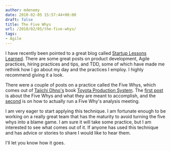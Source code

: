 ```yaml
---
author: mdenomy
date: 2010-02-05 15:57:44+00:00
draft: false
title: The Five Whys
url: /2010/02/05/the-five-whys/
tags:
- Agile
---
```


I have recently been pointed to a great blog called [Startup Lessons Learned](http://www.startuplessonslearned.com/).  There are some great posts on product development, Agile practices, hiring practices and tips, and TDD, some of which have made me rethink how I go about my day and the practices I employ.  I highly recommend giving it a look.

There were a couple of posts on a practice called the Five Whys, which comes out of [Taiichi Ohno's](http://en.wikipedia.org/wiki/Taiichi_Ohno) book [Toyota Production System](http://www.amazon.com/Toyota-Production-System-Beyond-Large-Scale/dp/0915299143/ref=sr_1_1?ie=UTF8&s=books&qid=1265383836&sr=1-1).  The [first post](http://www.startuplessonslearned.com/2008/11/five-whys.html) is about the Five Whys and what they are meant to accomplish, and the [second](http://www.startuplessonslearned.com/2009/07/how-to-conduct-five-whys-root-cause.html) is on how to actually run a Five Why's analysis meeting. 

I am very eager to start applying this technique.  I am fortunate enough to be working on a really great team that has the maturity to avoid turning the five whys into a blame game.  I am sure it will take some practice, but I am interested to see what comes out of it.  If anyone has used this technique and has advice or stories to share I would like to hear them.

I'll let you know how it goes.
